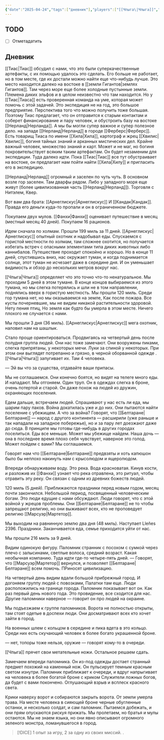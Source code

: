 ```yaml
---
{"date":"2025-04-24","tags":["дневник"],"players":["[[Чпыга\|Чпыга]]","[[Фанхи\|Фанхи]]"],"campaign":"Relics of the Forgotten Era","world-date":"5 Sabezber 2396","world-time-start":"6:00","dg-publish":true,"previous-session":"[[22 августа 2024]]","next-session":"[[некст реликс]]","permalink":"/24-aprelya-2025/","dgPassFrontmatter":true}
---
```



## TODO
- [ ] Отметадатить

## Дневник

[[Тиас\|Тиас]] обсудил с нами, что это были суперкачественные артефакты, с их помощью удалось это сделать. Его больше не работает, но в том месте, где их достали можно найти еще что-нибудь лучше. Это место находится далеко на востоке в [[земли Гигантов\|землях Гигантов]]. Там через море еще более холодные пустынные земли. Племена диких эльфов и в целом неизвестно что там находится. Но у [[Тиас\|Тиаса]] есть проверенная команда на уме, которая может помочь с этой задачей. Это экспедиция не на год, это большое предприятие. Перспектива того что можно получить тоже большая. Поэтому Тиас предлагает, что он отправится к старым контактам и соберет финансирование и пару человек, и обустроить базу на востоке [[Нерланд\|Нерланда]]. А мы бы могли супер важное и супер полезное дело. на западе [[Нерланд\|Нерланд]] в городе [[Ферберс\|Ферберс]]. Есть товарищ Тиаса по имени [[Хила\|Хила]], картограф и жрец [[Хвилис\|Хвилис]], богиня тайных знаний и арканных мистических дел. Крайне важный человек, множество знаний и карт. Может и не маг, но богиня покровительствует всяким таким артефактам. Он будет незаменим для экспедиции. Туда далеко идти. Пока [[Тиас\|Тиас]] все тут обустраивает на востоке, он предлагает нам пойти найти [[Хила\|Хилу]] и пригласить его в экспедицию. 

[[Нерланд\|Нерланд]] огромный и заселен по чуть чуть. В основном возле гор заселен. Там дварфы рядом. Либо у западного моря еще живут (более цивилизованная часть [[Нерланд\|Нерланд]]). Торговля с Нитэлем, Квер. 

Вот вам два брата: [[Арнеглискус\|Арнеглискус]] И [[Кандак\|Кандак]]. Правда его деньги куда-то пропали и он в ограниченном бюджете. 

Покупаем двух мулов. [[Фанхи\|Фанхи]] оценивает путешествие в месяц (местный месяц 40 дней). Покупаем 16 рационов.

Идем сначала по холмам. Прошли 199 миль за 11 дней. [[Арнеглискус\|Арнеглискус]] опытный охотник и надобывал еды. Спускаемся с гористой местности по холмам, там сложнее охотится, но получается избегать встреч с опасными элементами типа диких животных либо каннибалов. Путешествие проходит спокойно и хорошо. Но в конце 11 дней, спустившись вниз, нас окружает туман, и когда поднимается солнце, этот туман не исчезает даже в середине дня. И он уменьшает видимость и обзор до нескольких метров вокруг нас. 

[[Чпыга\|Чпыга]] определяет что это точно что-то ненатуральное. Мы проходим 5 дней в этом тумане. В конце концов выбираемся из этого тумана, но мы слегка потерялись и шли не в том направлении, поднялись вверх в гористую местность. Мы прошли 120 миль. Среди гор тумана нет, но мы оказываемся на земле, Как после пожара. Все кусты почерневшие, мы не видим никакой растительности здоровой. Нету пения птиц, Но земля как будто бы умерла в этом месте. Ничего плохого не случается с нами. 

Мы прошли 3 дня (36 миль). [[Арнеглискус\|Арнеглискус]] мега охотник, наловил нам на шашлык. 

Стало проще ориентироваться. Продвигаясь на четвертый день после полудня группа людей. Они нас тоже замечают. Они вооружены пиками, слегка припрятаны, у некоторых мечи. Луки за спиной у некоторых. При этом они выглядят потрепанно и грязно, в черной оборванной одежде . [[Чпыга\|Чпыга]] запугивает их. Там 4 человека.

— Эй вы что за существа, отдавайте ваши припасы. 

Мы не соглашаемся. Они конечно боятся, но видят на телеге много еды. И нападают. Мы отгоняем. Один труп. Он в одеждах слегка в броне, очень потертой и старой. Он даже похож на людей из дружин, охраняющих поселения. 

Едем дальше, встречаем людей. Спрашивают у нас есть ли еда, мы шарим пару паков. Война докатилась уже и до них. Они пытаются найти поселение с убежищем.  А что за война? Говорят, что [[Белтаране\|Белтаране]] — народ с другого континента — расширили (уже раньше и так нападали на западное побережье), но и за пару лет доезжают даже до сюда. В принципе мы готовы где-нибудь в других городах поселиться. Еды все меньше. Может мы убежище найдем. Наша дочь — она в последнее время плохо себя чувствует, наверное это голод. Может пойдем с вами? Мы соглашаемся. 

Говорят нам что [[Белтаране\|Белтаране]] предвзяты и хоть капюшон было бы неплохо накинуть нам с крысолюдом и ящеролюдом. 

Впереди обнаруживаем воду. Это река. Вода красноватая. Кинув кости, и разложив их [[Фанхи]] узнает что река отравлена, это ритуал, чтобы отравить эту реку. Он связан с одним из древних божеств людей. 

120 миль (5 дней). Приближаются праздники перед новым годом, месяц почти закончился. Небольшой период, посвященный человеческим богам. Это люди едущие с нами обсуждают. Люди говорят, что с этой войной у жрецов проблемы. Они [[Белтаране\|Белтаране]] не то чтобы запрещают религию, но они выживают всех, кто не проповедует религию [[Марсуэр\|Мартетор]].

Мы выходим на равнинную землю два дня (48 миль). Наступает Lleñes 2396. Праздники.
Заканчивается еда, семье приходится уйти от нас.

Мы прошли 216 миль за 9 дней.

Видим одинокую фигуру. Паломник странник с посохом с сумкой через плечо с залысинами, светлые волоса, средний возраст. Какая необычная компанию. Туда идти где-то четыре-пять дней. 
— Говорят, что [[Марсуэр\|Мартетор]] вернулся, и позволяет [[Белтаране\|Белтаране]] всем помочь. ПРиносят цивилизацию. 

На четвертый день видим вдали большой прибрежный город. И догоняем группу людей с повозками, Палатки там еще. Люди расположились на границе города. Паломник показывает вот он. Как раз первый день нового года. Это провидение, все сходится для нас. Другие паломники наверное — говорит он про людей на окраине. 

Мы подъезжаем к группе паломников. Ворота не полностью открыты, там стоят одетые в доспехи люди. Они досматривают всех кто хочет зайти в город. 

На военных шлем с кольцом в середине и пика вдета в это кольцо. Среди них есть скучающий человек в более богато украшенной броне. 

— нет, топоры тоже нельзя, оружие — говорят кому-то в очереди.

[[Чпыга]] прячет свои метательные ножи. Остальное решаем сдать. 

Замечаем впереди паломника. Он из-под одежды достает странный предмет похожий на каменный нож. Он пульсирует темным красным светом изнутри. Паломник приближает к очереди, и вдруг напрыгивает на человека в более богатой броне с криком Служители ложных богов, да будет с вами покончено. Оглушающий взрыв и всплеск красного света. 

Крики наверху ворот и собираются закрыть ворота. От земли умерла трава. На месте человека в сияющей броне черные обугленные останки, и несколько солдат, и сам паломник. Пытаемся добежать, и они прям опускаются рискуя прижать. Мы пролетаем, но братья и мулы остаются. Мы не знаем языка, но они явно описывают огромного зеленого монстра, ломанувшегося в город. 

> [!DICE] 1 опыт за игру, 2 за одну из своих миссий. . 
